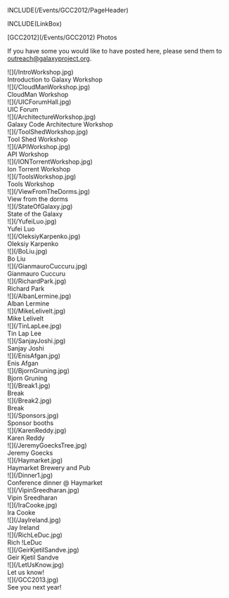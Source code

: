 INCLUDE(/Events/GCC2012/PageHeader)

INCLUDE(LinkBox)

<div class="title">[GCC2012](/Events/GCC2012) Photos</div>

If you have some you would like to have posted here, please send them to outreach@galaxyproject.org.

<div class='center'>
<div class='left'>![](/IntroWorkshop.jpg)<br />Introduction to Galaxy Workshop</div>
<div class='left'>![](/CloudManWorkshop.jpg)<br />CloudMan Workshop</div>
<div class='left'>![](/UICForumHall.jpg)<br />UIC Forum </div>
<div class='left'>![](/ArchitectureWorkshop.jpg)<br /> Galaxy Code Architecture Workshop</div>
<div class='left'>![](/ToolShedWorkshop.jpg)<br /> Tool Shed Workshop </div>
<div class='left'>![](/APIWorkshop.jpg)<br /> API Workshop </div>
<div class='left'>![](/IONTorrentWorkshop.jpg)<br /> Ion Torrent Workshop </div>
<div class='left'>![](/ToolsWorkshop.jpg)<br /> Tools Workshop </div>
<div class='left'>![](/ViewFromTheDorms.jpg)<br />View from the dorms</div>
<div class='left'>![](/StateOfGalaxy.jpg)<br />State of the Galaxy</div>
<div class='left'>![](/YufeiLuo.jpg)<br /> Yufei Luo</div>
<div class='left'>![](/OleksiyKarpenko.jpg)<br /> Oleksiy Karpenko </div>
<div class='left'>![](/BoLiu.jpg)<br /> Bo Liu </div>
<div class='left'>![](/GianmauroCuccuru.jpg)<br /> Gianmauro Cuccuru </div>
<div class='left'>![](/RichardPark.jpg)<br /> Richard Park </div>
<div class='left'>![](/AlbanLermine.jpg)<br /> Alban Lermine </div>
<div class='left'>![](/MikeLelivelt.jpg)<br /> Mike Lelivelt </div>
<div class='left'>![](/TinLapLee.jpg)<br /> Tin Lap Lee </div>
<div class='left'>![](/SanjayJoshi.jpg)<br /> Sanjay Joshi </div>
<div class='left'>![](/EnisAfgan.jpg)<br /> Enis Afgan </div>
<div class='left'>![](/BjornGruning.jpg)<br /> Bjorn Gruning </div>
<div class='left'>![](/Break1.jpg)<br /> Break </div>
<div class='left'>![](/Break2.jpg)<br /> Break </div>
<div class='left'>![](/Sponsors.jpg)<br /> Sponsor booths </div>
<div class='left'>![](/KarenReddy.jpg)<br /> Karen Reddy </div>
<div class='left'>![](/JeremyGoecksTree.jpg)<br /> Jeremy Goecks </div>
<div class='left'>![](/Haymarket.jpg)<br /> Haymarket Brewery and Pub </div>
<div class='left'>![](/Dinner1.jpg)<br /> Conference dinner @ Haymarket </div>
<div class='left'>![](/VipinSreedharan.jpg)<br /> Vipin Sreedharan </div>
<div class='left'>![](/IraCooke.jpg)<br /> Ira Cooke </div>
<div class='left'>![](/JayIreland.jpg)<br /> Jay Ireland </div>
<div class='left'>![](/RichLeDuc.jpg)<br /> Rich !LeDuc </div>
<div class='left'>![](/GeirKjetilSandve.jpg)<br /> Geir Kjetil Sandve </div>
<div class='left'>![](/LetUsKnow.jpg)<br /> Let us know! </div>
<div class='left'>![](/GCC2013.jpg)<br /> See you next year! <div class='right'></div>
